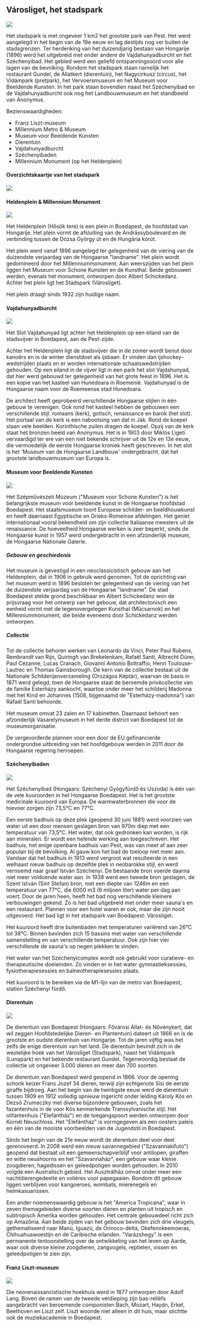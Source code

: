 ## Városliget, het stadspark

![](assets/stadspark.jpg)

Het stadspark is met ongeveer 1 km2 het grootste park van Pest. Het werd aangelegd in het begin van de 19e eeuw en lag destijds nog ver buiten de stadsgrenzen. Ter herdenking van het duizendjarig bestaan van Hongarije (1896) werd het uitgebreid met onder andere de Vajdahunyadburcht en het Széchenyibad. Het gebied werd een geliefd ontspanningsoord voor alle lagen van de bevolking. Rondom het stadspark staan namelijk het restaurant Gundel, de Állatkert (dierentuin), het Nagycirkusz (circus), het Vidámpark (pretpark), het Vervoersmuseum en het Museum voor Beeldende Kunsten. In het park staan bovendien naast het Széchenyibad en de Vajdahunyadburcht ook nog het Landbouwmuseum en het standbeeld van Anonymus.

Bezienswaardigheden:

- Franz Liszt-museum
- Millennium Metro & Museum
- Museum voor Beeldende Kunsten
- Dierentuin
- Vajdahunyadburcht
- Széchenyibaden
- Millennium Monument (op het Heldenplein)


#### Overzichtskaartje van het stadspark

![](assets/stadspark_map.png)


#### Heldenplein & Millennium Monument

![](assets/heldenplein.jpg)

Het Heldenplein (Hősök tere) is een plein in Boedapest, de hoofdstad van Hongarije. Het plein vormt de afsluiting van de Andrássyboulevard en de verbinding tussen de Dózsa György út en de Hungária körút.

Het plein werd vanaf 1896 aangelegd ter gelegenheid van de viering van de duizendste verjaardag van de Hongaarse "landname". Het plein wordt gedomineerd door het Millenniummonument. Aan weerszijden van het plein liggen het Museum voor Schone Kunsten en de Kunsthal. Beide gebouwen werden, evenals het monument, ontworpen door Albert Schickedanz. Achter het plein ligt het Stadspark (Városliget).

Het plein draagt sinds 1932 zijn huidige naam.


#### Vajdahunyadburcht

![](assets/vajdahunyad.jpg)

Het Slot Vajdahunyad ligt achter het Heldenplein op een eiland van de stadsvijver in Boedapest, aan de Pest-zijde.

Achter het Heldenplein ligt de stadsvijver die in de zomer wordt benut door kanoërs en in de winter dienstdoet als ijsbaan. Er vinden dan ijshockey-wedstrijden plaats en er worden internationale schaatswedstrijden gehouden. Op een eiland in de vijver ligt in een park het slot Vajdahunyad, dat hier werd gebouwd ter gelegenheid van het grote feest in 1896. Het is een kopie van het kasteel van Hunedoara in Roemenië. Vajdahunyad is de Hongaarse naam voor de Roemeense stad Hunedoara.

De architect heeft geprobeerd verschillende Hongaarse stijlen in één gebouw te verenigen. Ook rond het kasteel hebben de gebouwen een verschillende stijl. romaans (kerk), gotisch, renaissance en barok (het slot). Het portaal van de kerk is een nabootsing van dat in Ják. Rond de koepel staan vele beelden. Korinthische zuilen dragen de koepel. Opzij van de kerk staat het bronzen beeld van Anonymus. Het is in 1903 door Miklòs Ligeti vervaardigd ter ere van een niet bekende schrijver uit de 12e en 13e eeuw, die vermoedelijk de eerste Hongaarse kroniek heeft geschreven. In het slot is het 'Museum van de Hongaarse Landbouw' ondergebracht, dat het grootste landbouwmuseum van Europa is.



#### Museum voor Beeldende Kunsten

![](assets/stadspark_museum.jpg)

Het Szépművészeti Múzeum ("Museum voor Schone Kunsten") is het belangrijkste museum voor beeldende kunst in de Hongaarse hoofdstad Boedapest. Het staatsmuseum toont Europese schilder- en beeldhouwkunst en heeft daarnaast Egyptische en Grieks-Romeinse afdelingen. Het geniet internationaal vooral bekendheid om zijn collectie Italiaanse meesters uit de renaissance. De hoeveelheid Hongaarse werken is zeer beperkt, sinds de Hongaarse kunst in 1957 werd ondergebracht in een afzonderlijk museum, de Hongaarse Nationale Galerie.

##### Gebouw en geschiedenis

Het museum is gevestigd in een neoclassicistisch gebouw aan het Heldenplein, dat in 1906 in gebruik werd genomen. Tot de oprichting van het museum werd in 1896 besloten ter gelegenheid van de viering van het de duizendste verjaardag van de Hongaarse "landname". De stad Boedapest stelde grond beschikbaar en Albert Schickedanz won de prijsvraag voor het ontwerp van het gebouw, dat architectonisch een eenheid vormt met de tegenovergelegen Kunsthal (Műcsarnok) en het Millenniummonument, die beide eveneens door Schickedanz werden ontworpen.

##### Collectie

Tot de collectie behoren werken van Leonardo da Vinci, Peter Paul Rubens, Rembrandt van Rijn, Quiringh van Brekelenkam, Rafaël Santi, Albrecht Dürer, Paul Cézanne, Lucas Cranach, Giovanni Antonio Boltraffio, Henri Toulouse-Lautrec en Thomas Gainsborough. De kern van de collectie bestaat uit de Nationale Schilderijenverzameling (Országos Képtár), waarvan de basis in 1871 werd gelegd, toen de Hongaarse staat de beroemde privécollectie van de familie Esterházy aankocht, waartoe onder meer het schilderij Madonna met het Kind en Johannes (1508, bijgenaamd de "Esterházy-madonna") van Rafaël Santi behoorde.

Het museum omvat 23 zalen en 17 kabinetten. Daarnaast behoort een afzonderlijk Vasarelymuseum in het derde district van Boedapest tot de museumorganisatie.

De vergevorderde plannen voor een door de EU gefinancierde ondergrondse uitbreiding van het hoofdgebouw werden in 2011 door de Hongaarse regering herroepen.



#### Széchenyibaden

![](assets/szechenyibaden.jpg)

Het Széchenyibad (Hongaars: Széchenyi Gyógyfürdő és Uszoda) is één van de vele kuuroorden in het Hongaarse Boedapest. Het is het grootste medicinale kuuroord van Europa. De warmwaterbronnen die voor de toevoer zorgen zijn 73,5°C en 77°C.

Een eerste badhuis op deze plek (geopend 30 juni 1881) werd voorzien van water uit een door mensen geslagen bron van 970m diep met een temperatuur van 73,5°C. Het water, dat ook gedronken kan worden, is rijk aan mineralen. Er wordt een helende werking aan toegeschreven. Het badhuis, het enige openbare badhuis van Pest, was van meet af aan zeer populair bij de bevolking. Al gauw kon het bad de toeloop niet meer aan. Vandaar dat het badhuis in 1913 werd vergroot wat resulteerde in een welhaast nieuw badhuis op dezelfde plek in neobarokke stijl, en werd vernoemd naar graaf István Széchenyi. De bestaande bron voerde daarna niet meer voldoende water aan. In 1938 werd een tweede bron geslagen, de Szent István (Sint Stefan) bron, met een diepte van 1246m en een temperatuur van 77°C, die 6000 m3 (6 miljoen liter) water per dag aan voert. Door de jaren heen, heeft het bad nog verschillende kleinere verbouwingen gekend. Zo is het bad uitgebreid met onder meer sauna's en een restaurant. Plannen voor een hotel waren er ook, maar die zijn nooit uitgevoerd. Het bad ligt in het stadspark van Boedapest: Városliget.

Het kuuroord heeft drie buitenbaden met temperaturen variërend van 26°C tot 38°C. Binnen bevinden zich 15 bassins met water van verschillende samenstelling en van verschillende temperatuur. Ook zijn hier vier verschillende de sauna's op negen plekken te vinden.

Het water van het Széchenyicomplex wordt ook gebruikt voor curatieve- en therapeutische doeleinden. Zo vinden er in het water gymnastieksessies, fysiotherapiesessies en balneotherapiesessies plaats.

Het kuuroord is te bereiken via de M1-lijn van de metro van Boedapest, station Széchenyi fürdő.



#### Dierentuin

![](assets/zoo.jpg)

De dierentuin van Boedapest (Hongaars: Fővárosi Állat- és Növénykert, dat wil zeggen Hoofdstedelijke Dieren- en Plantentuin) dateert uit 1866 en is de grootste en oudste dierentuin van Hongarije. Tot de jaren vijftig was het zelfs de enige dierentuin van het land. De dierentuin bevindt zich in de westelijke hoek van het Városliget (Stadspark), naast het Vidámpark (Lunapark) en het bekende restaurant Gundel. Tegenwoordig bestaat de collectie uit ongeveer 3.000 dieren en meer dan 700 soorten.

De dierentuin van Boedapest werd geopend in 1866. Voor de opening schonk keizer Frans Jozef 34 dieren, terwijl zijn echtgenote Sisi de eerste giraffe bijdroeg. Aan het begin van de twintigste eeuw werd de dierentuin tussen 1909 en 1912 volledig opnieuw ingericht onder leiding Károly Kós en Dezső Zrumeczky met diverse bijzondere gebouwen, zoals het fazantenhuis in de voor Kós kenmerkende Transsylvanische stijl. Het olifantenhuis ("Elefántház") en de toegangspoort werden ontworpen door Kornél Neuschloss. Het "Elefántház" is vormgegeven als een oosters paleis en één van de mooiste voorbeelden van de Jugendstil in Boedapest.

Sinds het begin van de 21e eeuw wordt de dierentuin deel voor deel gerenoveerd. In 2008 werd een nieuw savannegebied ("Szavannakifutó") geopend dat bestaat uit een gemeenschapverblijf voor antilopen, giraffen en witte neushoorns en het "Szavannaház", een gebouw waar kleine zoogdieren, hagedissen en geleedpotigen worden gehouden. In 2010 volgde een Australisch gebied. Het Ausztrálház omvat onder meer een nachtdierengedeelte en volières voor papegaaien. Rondom dit gebouw liggen verblijven voor kangoeroes, wombats, mierenegels en helmkasuarissen.

Een ander noemenswaardig gebouw is het "America Tropicana", waar in zeven themagebieden diverse soorten dieren en planten uit tropisch en subtropisch Amerika worden gehouden. Het centrale gebouwdeel richt zich op Amazônia. Aan beide zijden van het gebouw bevinden zich drie vleugels, gethematiseerd naar Manú, Iguazú, de Orinoco-delta, Okefenokeemoeras, Chihuahuawoestijn en de Caribische eilanden. "Varázshegy" is een permanente tentoonstelling over de ontwikkeling van het leven op Aarde, waar ook diverse kleine zoogdieren, zangvogels, reptielen, vissen en geleedpotigen te zien zijn.



#### Franz Liszt-museum

![](assets/liszt.jpg)

Die neorenaissancistische hoekhuis werd in 1877 ontworpen door Adolf Lang.
Boven de ramen van de tweede verdieping zijn bas-reliëfs aangebracht van beroemende componisten Bach, Mozart, Haydn, Erkel, Beethoven en Liszt zelf.
Liszt woonde niet alleen in dit huis, maar stichtte ook de muziekacademie in Boedapest.
